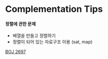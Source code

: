 # Complementation Tips
#### 정렬에 관한 문제
- 배열을 만들고 정렬하기  
- 정렬이 되어 있는 자료구조 이용 (sat, map)  

[BOJ 2697](https://www.acmicpc.net/problem/2697)

